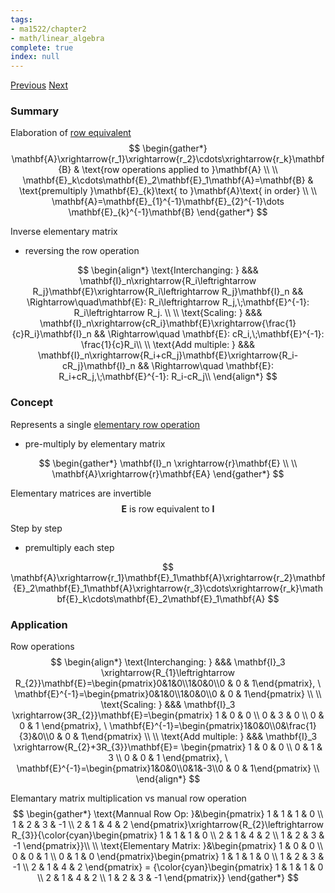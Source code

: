 ```yaml
---
tags:
- ma1522/chapter2
- math/linear_algebra
complete: true
index: null
---
```

[Previous](/labyrinth/notes/math/ma1522/inverse_of_square_matrices)   [Next](/labyrinth/notes/math/ma1522/LU_factorization)

### Summary
Elaboration of [row equivalent](/labyrinth/notes/math/ma1522/gaussian_elimination#^151bcb)
$$
\begin{gather*}
\mathbf{A}\xrightarrow{r_1}\xrightarrow{r_2}\cdots\xrightarrow{r_k}\mathbf{B} & \text{row operations applied to }\mathbf{A} \\
\\
\mathbf{E}_k\cdots\mathbf{E}_2\mathbf{E}_1\mathbf{A}=\mathbf{B} & \text{premultiply }\mathbf{E}_{k}\text{ to }\mathbf{A}\text{ in order} \\
\\
\mathbf{A}=\mathbf{E}_{1}^{-1}\mathbf{E}_{2}^{-1}\dots \mathbf{E}_{k}^{-1}\mathbf{B}
\end{gather*}
$$

Inverse elementary matrix
- reversing the row operation

$$
\begin{align*}
\text{Interchanging: } &&& \mathbf{I}_n\xrightarrow{R_i\leftrightarrow R_j}\mathbf{E}\xrightarrow{R_i\leftrightarrow R_j}\mathbf{I}_n && \Rightarrow\quad\mathbf{E}: R_i\leftrightarrow R_j,\;\mathbf{E}^{-1}: R_i\leftrightarrow R_j. \\
\\
\text{Scaling: } &&& \mathbf{I}_n\xrightarrow{cR_i}\mathbf{E}\xrightarrow{\frac{1}{c}R_i}\mathbf{I}_n && \Rightarrow\quad \mathbf{E}: cR_i,\;\mathbf{E}^{-1}: \frac{1}{c}R_i\\
\\
\text{Add multiple: } &&& \mathbf{I}_n\xrightarrow{R_i+cR_j}\mathbf{E}\xrightarrow{R_i-cR_j}\mathbf{I}_n && \Rightarrow\quad \mathbf{E}: R_i+cR_j,\;\mathbf{E}^{-1}: R_i-cR_j\\
\end{align*}
$$

### Concept
Represents a single [elementary row operation](/labyrinth/notes/math/ma1522/gaussian_elimination#^962797)
- pre-multiply by elementary matrix

$$
\begin{gather*}
\mathbf{I}_n \xrightarrow{r}\mathbf{E} \\
\\
\mathbf{A}\xrightarrow{r}\mathbf{EA}
\end{gather*}
$$

Elementary matrices are invertible
$$
\mathbf{E}\text{ is row equivalent to }\mathbf{I}
$$

Step by step
- premultiply each step

$$
\mathbf{A}\xrightarrow{r_1}\mathbf{E}_1\mathbf{A}\xrightarrow{r_2}\mathbf{E}_2\mathbf{E}_1\mathbf{A}\xrightarrow{r_3}\cdots\xrightarrow{r_k}\mathbf{E}_k\cdots\mathbf{E}_2\mathbf{E}_1\mathbf{A}
$$

### Application
Row operations
$$
\begin{align*}
\text{Interchanging: } &&& \mathbf{I}_3 \xrightarrow{R_{1}\leftrightarrow R_{2}}\mathbf{E}=\begin{pmatrix}0&1&0\\1&0&0\\0 & 0 & 1\end{pmatrix}, \ \mathbf{E}^{-1}=\begin{pmatrix}0&1&0\\1&0&0\\0 & 0 & 1\end{pmatrix}  \\
\\
\text{Scaling: } &&& \mathbf{I}_3 \xrightarrow{3R_{2}}\mathbf{E}=\begin{pmatrix}
1 & 0 & 0 \\
0 & 3 & 0 \\
0 & 0 & 1
\end{pmatrix}, \ \mathbf{E}^{-1}=\begin{pmatrix}1&0&0\\0&\frac{1}{3}&0\\0 & 0 & 1\end{pmatrix} \\
\\
\text{Add multiple: } &&& \mathbf{I}_3 \xrightarrow{R_{2}+3R_{3}}\mathbf{E}= \begin{pmatrix}
1 & 0 & 0 \\
0 & 1 & 3 \\
0 & 0 & 1
\end{pmatrix}, \ \mathbf{E}^{-1}=\begin{pmatrix}1&0&0\\0&1&-3\\0 & 0 & 1\end{pmatrix} \\
\end{align*}
$$

Elemantary matrix multiplication vs manual row operation
$$
\begin{gather*}
\text{Mannual Row Op: }&\begin{pmatrix}
1 & 1 & 1 & 0 \\
1 & 2 & 3 & -1 \\
2 & 1 & 4 & 2
\end{pmatrix}\xrightarrow{R_{2}\leftrightarrow R_{3}}{\color{cyan}\begin{pmatrix}
1 & 1 & 1 & 0 \\ 
2 & 1 & 4 & 2 \\
1 & 2 & 3 & -1
\end{pmatrix}}\\
\\
\text{Elementary Matrix: }&\begin{pmatrix}
1 & 0 & 0 \\
0 & 0 & 1 \\
0 & 1 & 0
\end{pmatrix}\begin{pmatrix}
1 & 1 & 1 & 0 \\
1 & 2 & 3 & -1 \\
2 & 1 & 4 & 2
\end{pmatrix} = {\color{cyan}\begin{pmatrix}
1 & 1 & 1 & 0 \\ 
2 & 1 & 4 & 2 \\
1 & 2 & 3 & -1
\end{pmatrix}}
\end{gather*}
$$